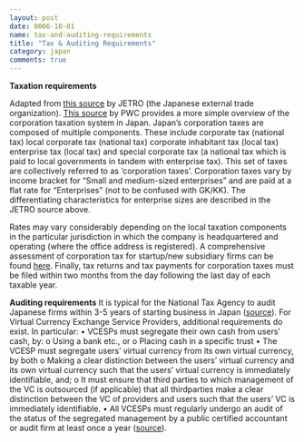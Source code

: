 ```yaml
---
layout: post
date: 0006-10-01
name: tax-and-auditing-requirements
title: "Tax & Auditing Requirements"
category: japan
comments: true
---
```


**Taxation requirements**

Adapted from [this source](https://www.jetro.go.jp/en/invest/setting_up/laws/section3/page3.html) by JETRO (the Japanese external trade organization). [This source](taxsummaries.pwc.com/ID/Japan-Corporate-Taxes-on-corporate-income) by PWC provides a more simple overview of the corporation taxation system in Japan.
Japan’s corporation taxes are composed of multiple components. These include corporate tax (national tax) local corporate tax (national tax) corporate inhabitant tax (local tax) enterprise tax (local tax) and special corporate tax (a national tax which is paid to local governments in tandem with enterprise tax). This set of taxes are collectively referred to as ‘corporation taxes’. Corporation taxes vary by income bracket for “Small and medium-sized enterprises” and are paid at a flat rate for “Enterprises” (not to be confused with GK/KK). The differentiating characteristics for enterprise sizes are described in the JETRO source above. 

Rates may vary considerably depending on the local taxation components in the particular jurisdiction in which the company is headquartered and operating (where the office address is registered). A comprehensive assessment of corporation tax for startup/new subsidiary firms can be found [here](https://www.jetro.go.jp/en/invest/setting_up/laws/section3/page3.html). Finally, tax returns and tax payments for corporation taxes must be filed within two months from the day following the last day of each taxable year.

**Auditing requirements**
It is typical for the National Tax Agency to audit Japanese firms within 3-5 years of starting business in Japan ([source](http://www.venturejapan.com/business-in-japan/doing-business-in-japan/how-to-manage-japanese-corporate-tax/japanese-business-tax-audit/)).  For Virtual Currency Exchange Service Providers, additional requirements do exist. In particular:
•	VCESPs must segregate their own cash from users’ cash, by:
o	Using a bank etc., or
o	Placing cash in a specific trust
•	The VCESP must segregate users’ virtual currency from its own virtual currency, by both
o	Making a clear distinction between the users’ virtual currency and its own virtual currency such that the users’ virtual currency is immediately identifiable, and;
o	It must ensure that third parties to which management of the VC is outsourced (if applicable) that all thirdparties make a clear distinction between the VC of providers and users such that the users’ VC is immediately identifiable. 
•	All VCESPs must regularly undergo an audit of the status of the segregated management by a public certified accountant or audit firm at least once a year ([source](https://www.amt-law.com/pdf/bulletins2_pdf/170207.pdf)).

